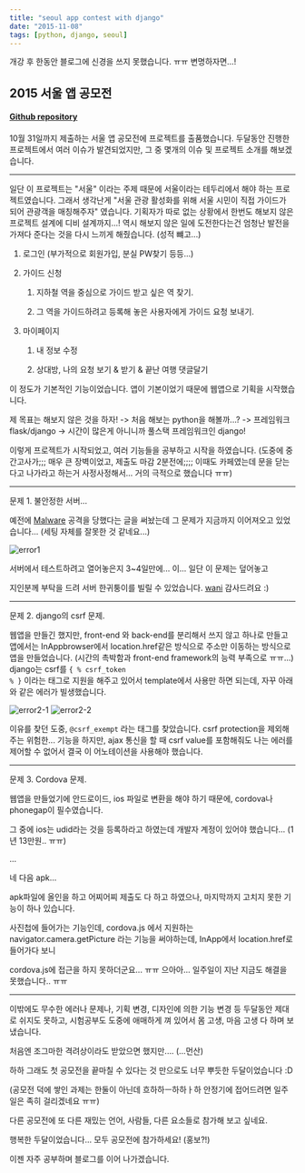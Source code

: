 ```yaml
---
title: "seoul app contest with django"
date: "2015-11-08"
tags: [python, django, seoul]
---
```


개강 후 한동안 블로그에 신경을 쓰지 못했습니다. ㅠㅠ 변명하자면...!

## 2015 서울 앱 공모전

#### [Github repository](https://github.com/ShanghaiDeluxe/guideMatching)

10월 31일까지 제출하는 서울 앱 공모전에 프로젝트를 출품했습니다. 두달동안 진행한 프로젝트에서 여러 이슈가 발견되었지만,
그 중 몇개의 이슈 및 프로젝트 소개를 해보겠습니다.

---

일단 이 프로젝트는 "서울" 이라는 주제 때문에 서울이라는 테두리에서 해야 하는 프로젝트였습니다.
그래서 생각난게 "서울 관광 활성화를 위해 서울 시민이 직접 가이드가 되어 관광객을 매칭해주자" 였습니다.
기획자가 따로 없는 상황에서 한번도 해보지 않은 프로젝트 설계에 디비 설계까지...! 역시 해보지 않은 일에 도전한다는건 엄청난 발전을 가져다 준다는 것을
다시 느끼게 해줬습니다. (성적 뺴고...)

1. 로그인 (부가적으로 회원가입, 분실 PW찾기 등등...)

2. 가이드 신청

   1. 지하철 역을 중심으로 가이드 받고 싶은 역 찾기.

   2. 그 역을 가이드하려고 등록해 놓은 사용자에게 가이드 요청 보내기.

3. 마이페이지

   1. 내 정보 수정

   2. 상대방, 나의 요청 보기 & 받기 & 끝난 여행 댓글달기

이 정도가 기본적인 기능이었습니다. 앱이 기본이었기 때문에 웹앱으로 기획을 시작했습니다.

제 목표는 해보지 않은 것을 하자! -> 처음 해보는 python을 해볼까...? -> 프레임워크 flask/django -> 시간이 많은게 아니니까 풀스택 프레임워크인 django!

이렇게 프로젝트가 시작되었고, 여러 기능들을 공부하고 시작을 하였습니다.
(도중에 중간고사가;;; 매우 큰 장벽이었고, 제출도 마감 2분전에;;;; 이때도 카페였는데 문을 닫는다고 나가라고 하는거 사정사정해서... 거의 극적으로 했습니다 ㅠㅠ)

---

문제 1. 불안정한 서버...

예전에 [Malware](/posts/malware) 공격을 당했다는 글을 써놨는데 그 문제가 지금까지 이어져오고 있었습니다... (세팅 자체를 잘못한 것 같네요...)

![error1](./error1.png)

서버에서 테스트하려고 열어놓은지 3~4일만에... 이... 일단 이 문제는 덮어놓고

지인분께 부탁을 드려 서버 한귀퉁이를 빌릴 수 있었습니다. [wani](http://wani.kr) 감사드려요 :)

---

문제 2. django의 csrf 문제.

웹앱을 만들긴 했지만, front-end 와 back-end를 분리해서 쓰지 않고 하나로 만들고
앱에서는 InAppbrowser에서 location.href같은 방식으로 주소만 이동하는 방식으로 앱을 만들었습니다. (시간의 촉박함과 front-end framework의 능력 부족으로 ㅠㅠ...)
django는 csrf를 <code>{ % csrf_token % }</code> 이라는 태그로 지원을 해주고 있어서 template에서 사용만 하면 되는데, 자꾸 아래와 같은 에러가 빌생했습니다.

![error2-1](./error2-1.png)
![error2-2](./error2-2.png)

이유를 찾던 도중, <code>@csrf_exempt</code> 라는 태그를 찾았습니다. csrf protection을 제외해 주는 위험한... 기능을 하지만, ajax 통신을 할 때
csrf value를 포함해줘도 나는 에러를 제어할 수 없어서 결국 이 어노테이션을 사용해야 했습니다.

---

문제 3. Cordova 문제.

웹앱을 만들었기에 안드로이드, ios 파일로 변환을 해야 하기 때문에, cordova나 phonegap이 필수였습니다.

그 중에 ios는 udid라는 것을 등록하라고 하였는데 개발자 계정이 있어야 했습니다... (1년 13만원.. ㅠㅠ)

...

네 다음 apk...

apk파일에 올인을 하고 어찌어찌 제출도 다 하고 하였으나, 마지막까지 고치지 못한 기능이 하나 있습니다.

사진첩에 들어가는 기능인데, cordova.js 에서 지원하는 navigator.camera.getPicture 라는 기능을 써야하는데, InApp에서 location.href로 들어가다 보니

cordova.js에 접근을 하지 못하더군요... ㅠㅠ 으아아... 일주일이 지난 지금도 해결을 못했습니다.. ㅠㅠ

---

이밖에도 무수한 에러나 문제나, 기획 변경, 디자인에 의한 기능 변경 등 두달동안 제대로 쉬지도 못하고, 시험공부도 도중에 애매하게 껴 있어서 몸 고생, 마음 고생 다 하며 보냈습니다.

처음엔 조그마한 격려상이라도 받았으면 했지만.... (...먼산)

하하 그래도 첫 공모전을 끝마칠 수 있다는 것 만으로도 너무 뿌듯한 두달이었습니다 :D

(공모전 덕에 쌓인 과제는 한둘이 아닌데 흐하하ㅡ하하ㅏ하 안정기에 접어드려면 일주일은 족히 걸리겠네요 ㅠㅠ)

다른 공모전에 또 다른 재밌는 언어, 사람들, 다른 요소들로 참가해 보고 싶네요.

행복한 두달이었습니다... 모두 공모전에 참가하세요! (홍보?!)

이젠 자주 공부하며 블로그를 이어 나가겠습니다.

